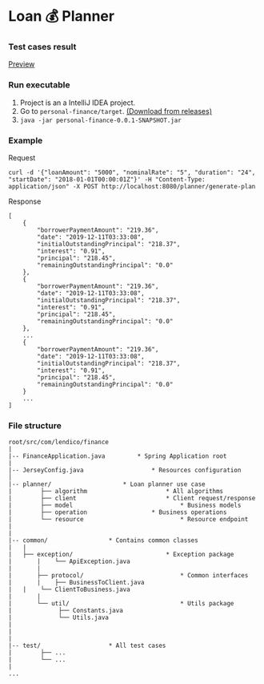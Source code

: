 # Loan 💰 Planner 


### Test cases result
[Preview](https://htmlpreview.github.io/?https://github.com/othmaan/finance/blob/master/tests.html)

### Run executable
1. Project is an a IntelliJ IDEA project.
2. Go to `personal-finance/target`. [(Download from releases)](https://github.com/othmaan/finance/releases/download/1.0/personal-finance-0.0.1-SNAPSHOT.jar)
3. `java -jar personal-finance-0.0.1-SNAPSHOT.jar`


### Example
Request

```
curl -d '{"loanAmount": "5000", "nominalRate": "5", "duration": "24", "startDate": "2018-01-01T00:00:01Z"}' -H "Content-Type: application/json" -X POST http://localhost:8080/planner/generate-plan
```

Response

```
[
    {
        "borrowerPaymentAmount": "219.36",
        "date": "2019-12-11T03:33:08",
        "initialOutstandingPrincipal": "218.37",
        "interest": "0.91",
        "principal": "218.45",
        "remainingOutstandingPrincipal": "0.0"
    },
    {
        "borrowerPaymentAmount": "219.36",
        "date": "2019-12-11T03:33:08",
        "initialOutstandingPrincipal": "218.37",
        "interest": "0.91",
        "principal": "218.45",
        "remainingOutstandingPrincipal": "0.0"
    },
    ...
    {
        "borrowerPaymentAmount": "219.36",
        "date": "2019-12-11T03:33:08",
        "initialOutstandingPrincipal": "218.37",
        "interest": "0.91",
        "principal": "218.45",
        "remainingOutstandingPrincipal": "0.0"
    }
    ...
]
```


<!--### Run all test cases
<div style="text-align: center">
<img src="static/all_tests.png" alt="demo" width="60%">
</div>-->

<!--### Run executable
`TBD`-->


<!--### Dependencies
```
Test dependencies:
	1. hamcrest-core
	2. hamcrest-library
	3. junit-4.12
``` -->

### File structure

```
root/src/com/lendico/finance
|
|-- FinanceApplication.java			* Spring Application root
|
|-- JerseyConfig.java			        * Resources configuration
│  
|-- planner/					* Loan planner use case
|        ├── algorithm     	                * All algorithms
|        ├── client     	                * Client request/response
|        ├── model     	                        * Business models
|        ├── operation     	        	* Business operations
|        └── resource                           * Resource endpoint
|        
|
|-- common/					* Contains common classes
|	|
|	├── exception/                          * Exception package    
|       |    └── ApiException.java
|       |
|       ├── protocol/                           * Common interfaces
|       |    ├── BusinessToClient.java
|	|    └── ClientToBusiness.java
|       |
|       └── util/                               * Utils package
|             ├── Constants.java		    
|             └── Utils.java
|
|
|
|-- test/					* All test cases
|        ├── ...     	
|        └── ...   
|
...
```
